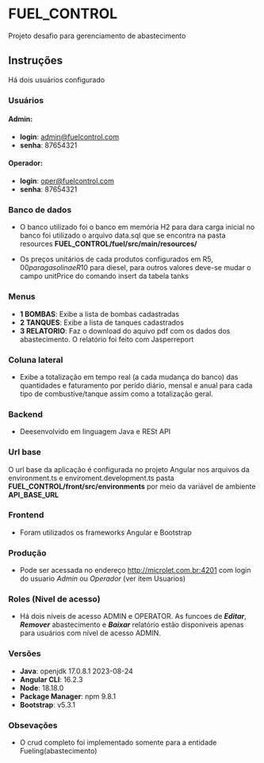 # FUEL_CONTROL
Projeto desafio para gerenciamento de abastecimento

## Instruções
Há dois usuários configurado

### Usuários
#### Admin:
- **login**: admin@fuelcontrol.com
- **senha**: 87654321

#### Operador:
- **login**: oper@fuelcontrol.com
- **senha**: 87654321

### Banco de dados
- O banco utilizado foi o banco em memória H2
para dara carga inicial no banco foi utilizado o arquivo data.sql que se encontra na pasta resources
**FUEL_CONTROL/fuel/src/main/resources/**

- Os preços unitários de cada produtos configurados em R$5,00 para gasolina e R$10 para diesel, para outros
valores deve-se mudar o campo unitPrice do comando insert da tabela tanks


### Menus
- **1 BOMBAS**: Exibe a lista de bombas cadastradas
- **2 TANQUES**: Exibe a lista de tanques cadastrados
- **3 RELATORIO**: Faz o download do aquivo pdf com os dados dos abastecimento. O relatório foi feito com Jasperreport

### Coluna lateral
- Exibe a totalização em tempo real (a cada mudança do banco) das quantidades e faturamento  por perído diário, mensal e anual
  para cada tipo de combustíve/tanque assim como a totalização geral.
  
### Backend
- Deesenvolvido em linguagem Java e RESt API
### Url base
O url base da aplicação é configurada no projeto Angular nos arquivos da environment.ts e enviroment.development.ts
pasta **FUEL_CONTROL/front/src/environments** por meio da variável de ambiente **API_BASE_URL**
  
### Frontend
 - Foram utilizados os frameworks Angular e Bootstrap

### Produção 
- Pode ser acessada no endereço http://microlet.com.br:4201 com login do usuario _Admin_ ou _Operador_ (ver item Usuarios)     

### Roles (Nivel de acesso)
- Há dois níveis de acesso ADMIN e OPERATOR. As funcoes de **_Editar_**, **_Remover_** abastecimento e **_Baixar_** relatório estão disponiveis apenas para
usuários com nível de acesso ADMIN. 

### Versões
- **Java**: openjdk 17.0.8.1 2023-08-24
- **Angular CLI**: 16.2.3
- **Node**: 18.18.0
- **Package Manager**: npm 9.8.1
- **Bootstrap**: v5.3.1 
  
### Obsevações
- O crud completo foi implementado somente para a entidade Fueling(abastecimento)



   


